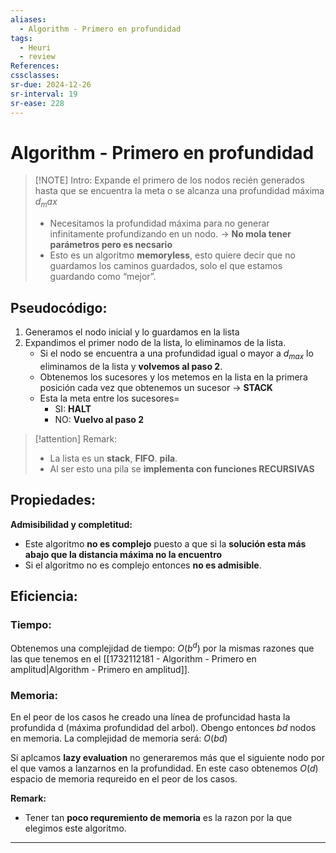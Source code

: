 ```yaml
---
aliases:
  - Algorithm - Primero en profundidad
tags:
  - Heuri
  - review
References: 
cssclasses:
sr-due: 2024-12-26
sr-interval: 19
sr-ease: 228
---
```

# Algorithm - Primero en profundidad

> [!NOTE] Intro: 
> Expande el primero de los nodos recién generados hasta que se encuentra la meta o se alcanza una profundidad máxima $d_max$ 
> + Necesitamos la profundidad máxima para no generar infinitamente profundizando en un nodo. → **No mola tener parámetros pero es necsario**
> + Esto es un algoritmo **memoryless**, esto quiere decir que no guardamos los caminos guardados, solo el que estamos guardando como “mejor”.

## Pseudocódigo: 
1. Generamos el nodo inicial y lo guardamos en la lista 
2. Expandimos el primer nodo de la lista, lo eliminamos de la lista. 
	-  Si el nodo se encuentra a una profundidad igual o mayor a $d_{max}$ lo eliminamos de la lista y **volvemos al paso 2**.
	+ Obtenemos los sucesores y los metemos en la lista en la primera posición cada vez que obtenemos un sucesor → **STACK**
	+ Esta la meta entre los sucesores=
		+ SI: **HALT**
		+ NO: **Vuelvo al paso 2**


> [!attention] Remark: 
>  + La lista es un **stack**, **FIFO**. **pila**.
>  + Al ser esto una pila se **implementa con funciones RECURSIVAS**

## Propiedades:

**Admisibilidad y completitud:**
+ Este algoritmo **no es complejo** puesto a que si la **solución esta más abajo que la distancia máxima no la encuentro**
+ Si el algoritmo no es complejo entonces **no es admisible**. 

## Eficiencia: 
### Tiempo: 
Obtenemos una complejidad de tiempo: $O(b^d)$  por la mismas razones que las que tenemos en el [[1732112181 - Algorithm - Primero en amplitud|Algorithm - Primero en amplitud]].
### Memoria: 
En el peor de los casos he creado una línea de profuncidad hasta la profundida d (máxima profundidad del arbol). Obengo entonces $bd$ nodos en memoria. 
La complejidad de memoria será: $O(bd)$ 

Si aplcamos **lazy evaluation** no generaremos más que el siguiente nodo por el que vamos a lanzarnos en la profundidad. 
En este caso obtenemos $O(d)$ espacio de memoria requreido en el peor de los casos. 

**Remark:**
+ Tener tan **poco requremiento de memoria** es la razon por la que elegimos este algoritmo. 


***